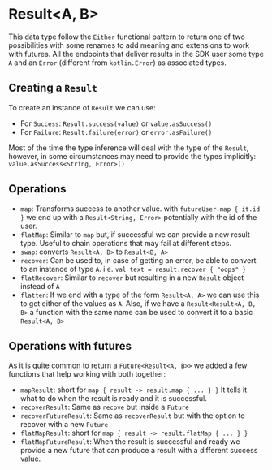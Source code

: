 # Result<A, B>

This data type follow the `Either` functional pattern to return one of two possibilities with some renames to add meaning and extensions to work with futures. All the endpoints that deliver results in the SDK user some type `A` and an `Error` (different from `kotlin.Error`) as associated types. 

## Creating a `Result`

To create an instance of `Result` we can use:

 - For `Success`: `Result.success(value)` or `value.asSuccess()`
 - For `Failure`: `Result.failure(error)` or `error.asFailure()`
 
 Most of the time the type inference will deal with the type of the `Result`, however, in some circumstances may need to provide the types implicitly: `value.asSuccess<String, Error>()`
 
## Operations

 - `map`: Transforms success to another value. with `futureUser.map { it.id }` we end up with a `Result<String, Error>` potentially with the id of the user.
 - `flatMap`: Similar to `map` but, if successful we can provide a new result type. Useful to chain operations that may fail at different steps.
 - `swap`: converts `Result<A, B>` to `Result<B, A>`
 - `recover`: Can be used to, in case of getting an error, be able to convert to an instance of type `A`. i.e. `val text = result.recover { "oops" }`
 - `flatRecover`: Similar to `recover` but resulting in a new `Result` object instead of `A`
 - `flatten`: If we end with a type of the form `Result<A, A>` we can use this to get either of the values as `A`. Also, if we have a `Result<Result<A, B, B>` a function with the same name can be used to convert it to a basic `Result<A, B>`
 
## Operations with futures

As it is quite common to return a `Future<Result<A, B>>` we added a few functions that help working with both together:

- `mapResult`: short for `map { result -> result.map { ... } }` It tells it what to do when the result is ready and it is successful.
- `recoverResult`: Same as `recove` but inside a `Future`
- `recoverFutureResult`: Same as `recoverResult` but with the option to recover with a new `Future`
- `flatMapResult`: short for `map { result -> result.flatMap { ... } }`
- `flatMapFutureResult`: When the result is successful and ready we provide a new future that can produce a result with a different success value.
